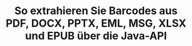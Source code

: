---
############################# Static ############################
layout: "auto-gen-gist"
draft: false
path: "de/parser/java/extract/barcode/docm/"
otherformats: DOC DOT DOCX DOTX DOTM TXT ODT OTT RTF PDF XHTML MHTML MD XML EPUB FB2 CHM XLS XLT XLSX XLSM XLSB XLTX XLTM ODS CSV OTS XLA XLAM PPT PPTX  PPS POT PPSX PPTM POTX PPSM ODP OTP PST OST EML EMLX MSG ONE 

############################# Head ############################
head_title: "Extrahieren Sie Barcodes aus Excel, Word, PDF und anderen Dokumenten über die Java-API"
head_description: "GroupDocs.Parser Java API ermöglicht es Softwareentwicklern, Barcodes aus PDF-, MS Excel-, Word-, PowerPoint-, Outlook-, OneNote- und weiteren Dokumenten in Java-Apps zu extrahieren."

############################# Header ############################
title: "So extrahieren Sie Barcodes aus PDF, DOCX, PPTX, EML, MSG, XLSX und EPUB über die Java-API"
description: "GroupDocs.Parser Java API ermöglicht Softwareentwicklern, Barcodes aus PDF, Word (DOC, DOCX), Excel (XLS, XLSX), PowerPoint (PPT, PPTX), Outlook (EML, MSG) und vielen anderen Seitenbereichen von Dokumenten zu extrahieren."

######################### Download Button #######################
button:
    enable: true

############################# About ############################
about:
    enable: true
    title: "Erfahren Sie, wie Sie Barcodes aus Excel, Word, PDF und anderen Dokumenten über Java extrahieren können."
    content: |
       Das Barcode-Bild besteht aus einer Reihe paralleler schwarzer Linien und weißer Zwischenräume unterschiedlicher Breite, die verwendet werden können, um Informationen in ein visuelles Muster zu codieren. Es wurde in den 1970er Jahren eingeführt und ist heute ein universeller Bestandteil kommerzieller Unternehmen. GroupDocs.Parser für Java ist eine leistungsstarke API, mit der Softwareprogrammierer Anwendungen zum Parsen verschiedener Arten von Dokumenten erstellen und daraus Text, Bilder und Barcodes extrahieren können. Es hat Unterstützung für einige der gängigsten Dokumententypen wie PDF, E-Mails, E-Books, Microsoft Office-Formate enthalten: Word (DOC, DOCX), PowerPoint (PPT, PPTX), Excel (XLS, XLSX), E-Mails (EML, MSG ) Formate und viele mehr. Die Java-API bietet Unterstützung für mehrere wichtige Funktionen im Zusammenhang mit der Dokumentenanalyse und Datenextraktion, wie z Bilder und vieles mehr. 

############################# content ############################
steps:
    enable: true
    block:
    - title_left: "So extrahieren Sie Barcodes aus DOCM-Dokumenten über Java"
      content_left: |
       GroupDocs.Parser Java API gibt Programmierern die Möglichkeit, Strichcodes einfach aus DOCM-Dokumenten zu extrahieren. Das folgende Java-Codebeispiel zeigt, wie Sie Barcode-Bilder innerhalb eines DOCM-Dokuments mit minimalem Aufwand und minimalen Kosten extrahieren. 

      title_right: "Extrahieren Sie Barcodes aus Dokumenten über Java"
      content_right: |
        * Erstellen Sie eine Instanz von [Parser](https://apireference.groupdocs.com/parser/java/com.groupdocs.parser/Parser)
        * Überprüfen Sie, ob die Barcode-Extraktion unterstützt wird
        * Rufen Sie die Methode [GetBarcodes](https://apireference.groupdocs.com/parser/java/com.groupdocs.parser/Parser#getBarcodes()) auf, um alle Barcodes aus dem gesamten Dokument zu extrahieren.
        * Iterieren Sie über Barcodes im Dokument
        * Drucken Sie alle Barcodes und ihren Wert

      gisthash: "bb2393a5db93e1795d41d908ad23e158"
      gistfile: "barcode_extraction_form_documents.java"

    - title_left: "Rufen Sie Barcodes von der Seite DOCM des Dokuments über Java ab"
      content_left: |
       GroupDocs.Parser Java ermöglicht Softwareentwicklern das einfache Parsen und Abrufen von Barcodes von der Seite eines DOCM-Dokuments. Der folgende Java-Code zeigt, wie die Barcode-Extraktion von einer bestimmten Dokumentseite innerhalb eines DOCM-Dokuments erreicht werden kann.

      title_right: "So erhalten Sie einen Barcode von einer Dateiseite"
      content_right: |
        * Erstellen Sie eine Instanz von [Parser](https://apireference.groupdocs.com/parser/java/com.groupdocs.parser/Parser)
        * Überprüfen Sie das Dokument auf Unterstützung für die Barcode-Extraktion
        * Rufen Sie die Methode [GetBarcodes](https://apireference.groupdocs.com/parser/java/com.groupdocs.parser/Parser#getBarcodes(int)) auf, um alle Barcodes von der zweiten Seite des Dokuments zu extrahieren.
        * Iterieren Sie über Seiten für Barcodes
        * Seitenzahl und Barcodewert drucken
     
      gisthash: "ff09980eef6df60d5a3272b91b5607cf"
      gistfile: "barcodes_extraction_form_documents_page.java"
      
    - title_left: "So extrahieren Sie Barcodes aus dem Seitenbereich für DOCM-Dokumente"
      content_left: |
       GroupDocs.Parser Java API unterstützt die einfache Extraktion von Barcodes aus DOCM-Dokumenten. Das folgende Java-Codebeispiel zeigt, wie die Barcode-Extraktion aus einem DOCM-Dokumentseitenbereich durchgeführt wird.

      title_right: "Barcode aus einem Dateiseitenbereich über Java extrahieren"
      content_right: |
        * Erstellen Sie eine Instanz von [Parser](https://apireference.groupdocs.com/parser/java/com.groupdocs.parser/Parser)
        * Passen Sie die Erstellung von Optionen an, die für die Barcode-Extraktion verwendet werden können
        * Überprüfen Sie das Dokument auf Unterstützung für die Barcode-Extraktion
        * Rufen Sie die Methode [GetBarcodes](https://apireference.groupdocs.com/parser/java/com.groupdocs.parser/Parser#getBarcodes(int)) auf, um alle Barcodes von der zweiten Seite des Dokuments zu extrahieren.
        * Iterieren Sie über Barcodes im Dokument
        * Seitenzahl und Barcodewert drucken
     
      gisthash: "1737589e775a06a6300245cea525dac0"
      gistfile: "barcodes_extraction_from_documents_page_area.java"

    - title_left: "System Anforderungen"
      content_left: |
        GroupDocs.Parser für Java wird auf allen wichtigen Plattformen und Betriebssystemen unterstützt. Es kann Dokumente in Microsoft Word, Excel, PowerPoint, Outlook, OpenOffice und über 50 anderen Formaten erstellen. Um einen vollständigen Leitfaden zu den Systemanforderungen zu erhalten, besuchen Sie bitte die Systemanforderungen, bevor Sie den folgenden Code ausführen. Stellen Sie bitte sicher, dass die folgenden Voraussetzungen auf Ihrem System installiert sind:
        * Betriebssysteme: Microsoft Windows, Linux, MacOS
        * Unterstützung für Java-Versionen: J2SE 7.0 (1.7), J2SE 8.0 (1.8) oder höher
        * Holen Sie sich die neueste Version der GroupDocs.Parser-Java-APIs von GroupDocs [Repository](https://repository.groupdocs.com/webapp/#/artifacts/browse/tree/General/repo/com/groupdocs/groupdocs-parser)
        
      title_right: "Warum GroupDocs.Parser verwenden"
      content_right: |
        * Extrahieren Sie einen einfachen Text aus einem der unterstützten Dokumente.
        * Unterstützung zum Extrahieren von Inhaltsverzeichnissen
        * Extrahieren Sie formatierten Text, Metadaten, Bilder, Container und Anhänge.
        * Dokumente parsen über benutzerdefinierte Vorlagen.
        * Suchen Sie Text mit Schlüsselwörtern oder regulären Ausdrücken.
        * Unterstützung für die Extraktion von strukturiertem Text
        * Inhaltsverzeichnis für einige unterstützte Dokumentformate extrahieren.
        * Analysieren Sie Formulardaten aus PDF-Dokumenten.

demos:
    enable: true
        

more_formats:
    enable: true


back_to_top:
    enable: true
---